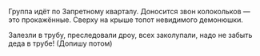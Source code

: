 Группа идёт по Запретному кварталу. Доносится звон колокольков — это прокажённые. 
Сверху на крыше топот невидимого демонюшки. 

Залезли в трубу, преследовали дроу, всех заколупали, надо не забыть деда в трубе!
(Допишу потом)